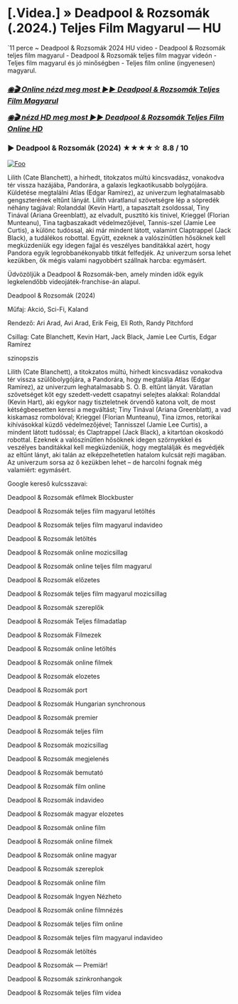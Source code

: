 # [.Videa.] » Deadpool & Rozsomák (.2024.) Teljes Film Magyarul — HU

`11 perce ~ Deadpool & Rozsomák 2024 HU video - Deadpool & Rozsomák teljes film magyarul - Deadpool & Rozsomák teljes film magyar videón - Teljes film magyarul és jó minőségben - Teljes film online (ingyenesen) magyarul.

<b><i><h3> <a href="https://filmhd.cloud/hu/movie/533535/deadpool-gitbis" rel="nofollow">◉🎬 Online nézd meg most ►► Deadpool & Rozsomák Teljes Film Magyarul</a></b></i></h>

<b><i><h> <a href="https://filmhd.cloud/hu/movie/533535/deadpool-gitbis" rel="nofollow">◉🎬 nézd HD meg most ►► Deadpool & Rozsomák Teljes Film Online HD</a></b></i></h3>

### ▶️ Deadpool & Rozsomák (2024) ★★★★☆ 8.8 / 10

<a href="https://filmhd.cloud/hu/movie/533535/deadpool-gitbis" rel="nofollow"><img src="https://camo.githubusercontent.com/917e6ed5c302499242165dcc02bdbce85c075fd21b35918eb9c0b771855261b8/68747470733a2f2f7374617469632e7769787374617469632e636f6d2f6d656469612f6232343966395f61646163386637306662336634356238383639313639366337376465313866337e6d76322e676966" alt="Foo" style="max-width: 100%;"></a>

Lilith (Cate Blanchett), a hírhedt, titokzatos múltú kincsvadász, vonakodva tér vissza hazájába, Pandorára, a galaxis legkaotikusabb bolygójára. Küldetése megtalálni Atlas (Edgar Ramírez), az univerzum leghatalmasabb gengszterének eltűnt lányát. Lilith váratlanul szövetségre lép a söpredék néhány tagjával: Rolanddal (Kevin Hart), a tapasztalt zsoldossal, Tiny Tinával (Ariana Greenblatt), az elvadult, pusztító kis tinivel, Krieggel (Florian Munteanu), Tina tagbaszakadt védelmezőjével, Tannis-szel (Jamie Lee Curtis), a különc tudóssal, aki már mindent látott, valamint Claptrappel (Jack Black), a tudálékos robottal. Együtt, ezeknek a valószínűtlen hősöknek kell megküzdeniük egy idegen fajjal és veszélyes banditákkal azért, hogy Pandora egyik legrobbanékonyabb titkát felfedjék. Az univerzum sorsa lehet kezükben, ők mégis valami nagyobbért szállnak harcba: egymásért.

Üdvözöljük a Deadpool & Rozsomák-ben, amely minden idők egyik legkelendőbb videojáték-franchise-án alapul.

Deadpool & Rozsomák (2024)

Műfaj: Akció, Sci-Fi, Kaland

Rendező: Ari Arad, Avi Arad, Erik Feig, Eli Roth, Randy Pitchford

Csillag: Cate Blanchett, Kevin Hart, Jack Black, Jamie Lee Curtis, Edgar Ramírez

szinopszis

Lilith (Cate Blanchett), a titokzatos múltú, hírhedt kincsvadász vonakodva tér vissza szülőbolygójára, a Pandorára, hogy megtalálja Atlas (Edgar Ramírez), az univerzum leghatalmasabb S. O. B. eltűnt lányát. Váratlan szövetséget köt egy szedett-vedett csapatnyi selejtes alakkal: Rolanddal (Kevin Hart), aki egykor nagy tiszteletnek örvendő katona volt, de most kétségbeesetten keresi a megváltást; Tiny Tinával (Ariana Greenblatt), a vad kiskamasz rombolóval; Krieggel (Florian Munteanu), Tina izmos, retorikai kihívásokkal küzdő védelmezőjével; Tannisszel (Jamie Lee Curtis), a mindent látott tudóssal; és Claptrappel (Jack Black), a kitartóan okoskodó robottal. Ezeknek a valószínűtlen hősöknek idegen szörnyekkel és veszélyes banditákkal kell megküzdeniük, hogy megtalálják és megvédjék az eltűnt lányt, aki talán az elképzelhetetlen hatalom kulcsát rejti magában. Az univerzum sorsa az ő kezükben lehet – de harcolni fognak még valamiért: egymásért.

Google kereső kulcsszavai:

Deadpool & Rozsomák efilmek Blockbuster

Deadpool & Rozsomák teljes film magyarul letöltés

Deadpool & Rozsomák teljes film magyarul indavideo

Deadpool & Rozsomák letöltés

Deadpool & Rozsomák online mozicsillag

Deadpool & Rozsomák online teljes film magyarul

Deadpool & Rozsomák előzetes

Deadpool & Rozsomák teljes film magyarul mozicsillag

Deadpool & Rozsomák szereplők

Deadpool & Rozsomák Teljes filmadatlap

Deadpool & Rozsomák Filmezek

Deadpool & Rozsomák online letöltés

Deadpool & Rozsomák online filmek

Deadpool & Rozsomák elozetes

Deadpool & Rozsomák port

Deadpool & Rozsomák Hungarian synchronous

Deadpool & Rozsomák premier

Deadpool & Rozsomák teljes film

Deadpool & Rozsomák mozicsillag

Deadpool & Rozsomák megjelenés

Deadpool & Rozsomák bemutató

Deadpool & Rozsomák film online

Deadpool & Rozsomák indavideo

Deadpool & Rozsomák magyar elozetes

Deadpool & Rozsomák online film

Deadpool & Rozsomák online filmek

Deadpool & Rozsomák online magyar

Deadpool & Rozsomák szereplok

Deadpool & Rozsomák online film

Deadpool & Rozsomák Ingyen Nézheto

Deadpool & Rozsomák online filmnézés

Deadpool & Rozsomák teljes film online

Deadpool & Rozsomák teljes film magyarul indavideo

Deadpool & Rozsomák letöltés

Deadpool & Rozsomák — Premiär!

Deadpool & Rozsomák szinkronhangok

Deadpool & Rozsomák teljes film videa
